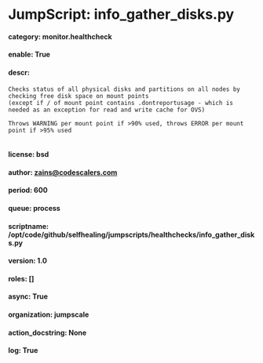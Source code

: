 
# JumpScript: info_gather_disks.py
        
#### category: monitor.healthcheck
#### enable: True
#### descr: 
```
Checks status of all physical disks and partitions on all nodes by checking free disk space on mount points
(except if / of mount point contains .dontreportusage - which is needed as an exception for read and write cache for OVS)

Throws WARNING per mount point if >90% used, throws ERROR per mount point if >95% used


```
#### license: bsd
#### author: zains@codescalers.com
#### period: 600
#### queue: process
#### scriptname: /opt/code/github/selfhealing/jumpscripts/healthchecks/info_gather_disks.py
#### version: 1.0
#### roles: []
#### async: True
#### organization: jumpscale
#### action_docstring: None
#### log: True